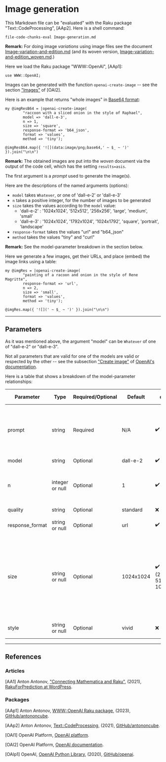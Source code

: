 # Image generation

This Markdown file can be "evaluated" with the Raku package "Text::CodeProcessing", [AAp2]. 
Here is a shell command:

```
file-code-chunks-eval Image-generation.md 
```

**Remark:** For doing image *variations* using image files see the document
[Image-variation-and-edition.md](./Image-variation-and-edition.md)
(and its woven version, [Image-variation-and-edition_woven.md](./Image-variation-and-edition_woven.md).)


Here we load the Raku package "WWW::OpenAI", [AAp1]:

```perl6
use WWW::OpenAI;
```

Images can be generated with the function `openai-create-image` -- see the section
["Images"](https://platform.openai.com/docs/api-reference/images) of [OAI2].

Here is an example that returns "whole images" in [Base64 format](https://en.wikipedia.org/wiki/Base64):

```perl6, results=asis
my @imgResB64 = |openai-create-image(
        "raccoon with a sliced onion in the style of Raphael",
        model => 'dall-e-3',
        n => 1,
        size => 'square',
        response-format => 'b64_json',
        format => 'values',
        method => 'tiny');

@imgResB64.map({ '![](data:image/png;base64,' ~ $_ ~ ')' }).join("\n\n")        
```

**Remark:** The obtained images are put into the *woven* document via the output of the code cell, 
which has the setting `results=asis`.

The first argument is a *prompt* used to generate the image(s).

Here are the descriptions of the named arguments (options):

- `model` takes `Whatever`, or one of 'dall-e-2' or 'dall-e-3'
- `n` takes a positive integer, for the number of images to be generated
- `size` takes the values according to the `model` value:
  - 'dall-e-2' : '1024x1024', '512x512', '256x256', 'large', 'medium', 'small'
  - 'dall-e-3' : '1024x1024', '1792x1024', '1024x1792', 'square', 'portrait', 'landscape'
- `response-format` takes the values "url" and "b64_json"
- `method` takes the values "tiny" and "curl"

**Remark:** See the model-parameter breakdown in the section below. 

Here we generate a few images, get their URLs, and place (embed) the image links using a table:

```perl6, results=asis
my @imgRes = |openai-create-image(
        "painting of a racoon and onion in the style of Rene Magritte",
        response-format => 'url',
        n => 2,
        size => 'small',
        format => 'values',
        method => 'tiny');

@imgRes.map({ '![](' ~ $_ ~ ')' }).join("\n\n")       
```

-----

## Parameters

As it was mentioned above, the argument "model" can be `Whatever` of one of "dall-e-2" or "dall-e-3".

Not all parameters that are valid for one of the models are valid or respected by the other --
see the subsection ["Create image"](https://platform.openai.com/docs/api-reference/images/create) of
[OpenAI's documentation](https://platform.openai.com/docs/api-reference).

Here is a table that shows a breakdown of the model-parameter relationships:

| Parameter | Type | Required/Optional | Default | dall-e-2 | dall-e-3 | Valid Values |
|-----------|------|------------------|---------|----------|----------|--------------|
| prompt | string | Required | N/A | ✔️ | ✔️ | Maximum length is 1000 characters for dall-e-2 and 4000 characters for dall-e-3 |
| model | string | Optional | dall-e-2 | ✔️ | ✔️ | N/A |
| n | integer or null | Optional | 1 | ✔️ | ✔️ (only n=1) | Must be between 1 and 10. For dall-e-3, only n=1 is supported |
| quality | string | Optional | standard | ❌ | ✔️ | N/A |
| response_format | string or null | Optional | url | ✔️ | ✔️ | Must be one of url or b64_json |
| size | string or null | Optional | 1024x1024 | ✔️ (256x256, 512x512, 1024x1024) | ✔️ (1024x1024, 1792x1024, 1024x1792) | Must be one of 256x256, 512x512, or 1024x1024 for dall-e-2. Must be one of 1024x1024, 1792x1024, or 1024x1792 for dall-e-3 models |
| style | string or null | Optional | vivid | ❌ | ✔️ | Must be one of vivid or natural |


--------

## References

### Articles

[AA1] Anton Antonov,
["Connecting Mathematica and Raku"](https://rakuforprediction.wordpress.com/2021/12/30/connecting-mathematica-and-raku/),
(2021),
[RakuForPrediction at WordPress](https://rakuforprediction.wordpress.com).

### Packages

[AAp1] Anton Antonov,
[WWW::OpenAI Raku package](https://github.com/antononcube/Raku-WWW-OpenAI),
(2023),
[GitHub/antononcube](https://github.com/antononcube).

[AAp2] Anton Antonov,
[Text::CodeProcessing](https://github.com/antononcube/Raku-Text-CodeProcessing),
(2021),
[GitHub/antononcube](https://github.com/antononcube).

[OAI1] OpenAI Platform, [OpenAI platform](https://platform.openai.com/).

[OAI2] OpenAI Platform, [OpenAI documentation](https://platform.openai.com/docs).

[OAIp1] OpenAI,
[OpenAI Python Library](https://github.com/openai/openai-python),
(2020),
[GitHub/openai](https://github.com/openai/).
